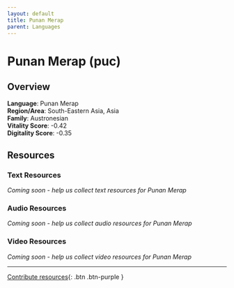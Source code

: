 ```yaml
---
layout: default
title: Punan Merap
parent: Languages
---
```


# Punan Merap (puc)

## Overview

**Language**: Punan Merap  
**Region/Area**: South-Eastern Asia, Asia  
**Family**: Austronesian  
**Vitality Score**: -0.42  
**Digitality Score**: -0.35  

## Resources

### Text Resources
*Coming soon - help us collect text resources for Punan Merap*

### Audio Resources
*Coming soon - help us collect audio resources for Punan Merap*

### Video Resources
*Coming soon - help us collect video resources for Punan Merap*

---

[Contribute resources](https://fairtrain.github.io/){: .btn .btn-purple }
